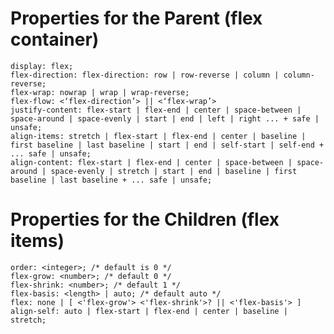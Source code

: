 # Properties for the Parent (flex container)
    display: flex;
    flex-direction: flex-direction: row | row-reverse | column | column-reverse;
    flex-wrap: nowrap | wrap | wrap-reverse;
    flex-flow: <‘flex-direction’> || <‘flex-wrap’>
    justify-content: flex-start | flex-end | center | space-between | space-around | space-evenly | start | end | left | right ... + safe | unsafe;
    align-items: stretch | flex-start | flex-end | center | baseline | first baseline | last baseline | start | end | self-start | self-end + ... safe | unsafe;
    align-content: flex-start | flex-end | center | space-between | space-around | space-evenly | stretch | start | end | baseline | first baseline | last baseline + ... safe | unsafe;

# Properties for the Children (flex items)
    order: <integer>; /* default is 0 */
    flex-grow: <number>; /* default 0 */
    flex-shrink: <number>; /* default 1 */
    flex-basis: <length> | auto; /* default auto */
    flex: none | [ <'flex-grow'> <'flex-shrink'>? || <'flex-basis'> ]
    align-self: auto | flex-start | flex-end | center | baseline | stretch;
